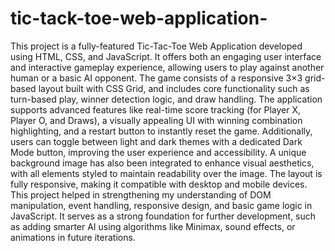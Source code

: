 # tic-tack-toe-web-application-

This project is a fully-featured Tic-Tac-Toe Web Application developed using HTML, CSS, and JavaScript. It offers both an engaging user interface and interactive gameplay experience, allowing users to play against another human or a basic AI opponent. The game consists of a responsive 3×3 grid-based layout built with CSS Grid, and includes core functionality such as turn-based play, winner detection logic, and draw handling. The application supports advanced features like real-time score tracking (for Player X, Player O, and Draws), a visually appealing UI with winning combination highlighting, and a restart button to instantly reset the game. Additionally, users can toggle between light and dark themes with a dedicated Dark Mode button, improving the user experience and accessibility. A unique background image has also been integrated to enhance visual aesthetics, with all elements styled to maintain readability over the image. The layout is fully responsive, making it compatible with desktop and mobile devices. This project helped in strengthening my understanding of DOM manipulation, event handling, responsive design, and basic game logic in JavaScript. It serves as a strong foundation for further development, such as adding smarter AI using algorithms like Minimax, sound effects, or animations in future iterations.
